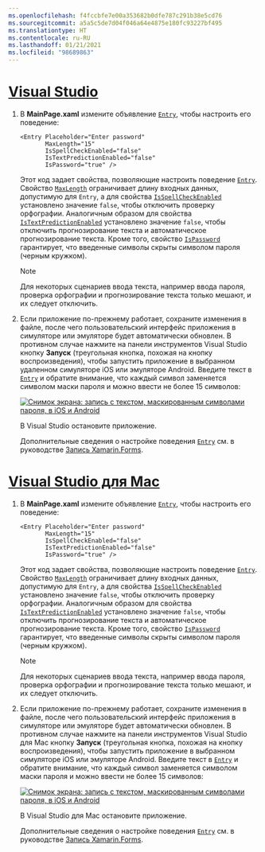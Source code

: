 ```yaml
---
ms.openlocfilehash: f4fccbfe7e00a353682b0dfe787c291b38e5cd76
ms.sourcegitcommit: a5a5c5de7d04f046a64e4875e180fc93227bf495
ms.translationtype: HT
ms.contentlocale: ru-RU
ms.lasthandoff: 01/21/2021
ms.locfileid: "98689863"
---
```

# <a name="visual-studio"></a>[Visual Studio](#tab/vswin)

1. В **MainPage.xaml** измените объявление [`Entry`](xref:Xamarin.Forms.Entry), чтобы настроить его поведение:

    ```xaml
    <Entry Placeholder="Enter password"
           MaxLength="15"
           IsSpellCheckEnabled="false"
           IsTextPredictionEnabled="false"
           IsPassword="true" />
    ```

    Этот код задает свойства, позволяющие настроить поведение [`Entry`](xref:Xamarin.Forms.Entry). Свойство [`MaxLength`](xref:Xamarin.Forms.InputView.MaxLength) ограничивает длину входных данных, допустимую для `Entry`, а для свойства [`IsSpellCheckEnabled`](xref:Xamarin.Forms.InputView.IsSpellCheckEnabled) установлено значение `false`, чтобы отключить проверку орфографии. Аналогичным образом для свойства [`IsTextPredictionEnabled`](xref:Xamarin.Forms.Entry.IsTextPredictionEnabled) установлено значение `false`, чтобы отключить прогнозирование текста и автоматическое прогнозирование текста. Кроме того, свойство [`IsPassword`](xref:Xamarin.Forms.Entry.IsPassword) гарантирует, что введенные символы скрыты символом пароля (черным кружком).

    > [!NOTE]
    > Для некоторых сценариев ввода текста, например ввода пароля, проверка орфографии и прогнозирование текста только мешают, и их следует отключить.

1. Если приложение по-прежнему работает, сохраните изменения в файле, после чего пользовательский интерфейс приложения в симуляторе или эмуляторе будет автоматически обновлен. В противном случае нажмите на панели инструментов Visual Studio кнопку **Запуск** (треугольная кнопка, похожая на кнопку воспроизведения), чтобы запустить приложение в выбранном удаленном симуляторе iOS или эмуляторе Android. Введите текст в [`Entry`](xref:Xamarin.Forms.Entry) и обратите внимание, что каждый символ заменяется символом маски пароля и можно ввести не более 15 символов:

    [![Снимок экрана: запись с текстом, маскированным символами пароля, в iOS и Android](../images/customize-behavior.png "Запись с маскированными символами пароля")](../images/customize-behavior-large.png#lightbox "Запись с маскированными символами пароля")

    В Visual Studio остановите приложение.

    Дополнительные сведения о настройке поведения [`Entry`](xref:Xamarin.Forms.Entry) см. в руководстве [Запись Xamarin.Forms](~/xamarin-forms/user-interface/text/entry.md).

# <a name="visual-studio-for-mac"></a>[Visual Studio для Mac](#tab/vsmac)

1. В **MainPage.xaml** измените объявление [`Entry`](xref:Xamarin.Forms.Entry), чтобы настроить его поведение:

    ```xaml
    <Entry Placeholder="Enter password"
           MaxLength="15"
           IsSpellCheckEnabled="false"
           IsTextPredictionEnabled="false"
           IsPassword="true" />
    ```

    Этот код задает свойства, позволяющие настроить поведение [`Entry`](xref:Xamarin.Forms.Entry). Свойство [`MaxLength`](xref:Xamarin.Forms.InputView.MaxLength) ограничивает длину входных данных, допустимую для `Entry`, а для свойства [`IsSpellCheckEnabled`](xref:Xamarin.Forms.InputView.IsSpellCheckEnabled) установлено значение `false`, чтобы отключить проверку орфографии. Аналогичным образом для свойства [`IsTextPredictionEnabled`](xref:Xamarin.Forms.Entry.IsTextPredictionEnabled) установлено значение `false`, чтобы отключить прогнозирование текста и автоматическое прогнозирование текста. Кроме того, свойство [`IsPassword`](xref:Xamarin.Forms.Entry.IsPassword) гарантирует, что введенные символы скрыты символом пароля (черным кружком).

    > [!NOTE]
    > Для некоторых сценариев ввода текста, например ввода пароля, проверка орфографии и прогнозирование текста только мешают, и их следует отключить.

1. Если приложение по-прежнему работает, сохраните изменения в файле, после чего пользовательский интерфейс приложения в симуляторе или эмуляторе будет автоматически обновлен. В противном случае нажмите на панели инструментов Visual Studio для Mac кнопку **Запуск** (треугольная кнопка, похожая на кнопку воспроизведения), чтобы запустить приложение в выбранном симуляторе iOS или эмуляторе Android. Введите текст в [`Entry`](xref:Xamarin.Forms.Entry) и обратите внимание, что каждый символ заменяется символом маски пароля и можно ввести не более 15 символов:

    [![Снимок экрана: запись с текстом, маскированным символами пароля, в iOS и Android](../images/customize-behavior.png "Запись с маскированными символами пароля")](../images/customize-behavior-large.png#lightbox "Запись с маскированными символами пароля")

    В Visual Studio для Mac остановите приложение.

    Дополнительные сведения о настройке поведения [`Entry`](xref:Xamarin.Forms.Entry) см. в руководстве [Запись Xamarin.Forms](~/xamarin-forms/user-interface/text/entry.md).
